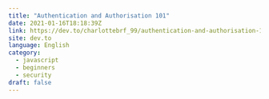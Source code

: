 ```yaml
---
title: "Authentication and Authorisation 101"
date: 2021-01-16T18:18:39Z
link: https://dev.to/charlottebrf_99/authentication-and-authorisation-101-143e?utm_medium=RSS&utm_source=news.12bit.vn
site: dev.to
language: English
category:
  - javascript
  - beginners
  - security
draft: false
---
```

